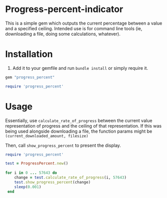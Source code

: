 # Progress-percent-indicator
This is a simple gem which outputs the current percentage between a value and a specified ceiling. 
Intended use is for command line tools (ie, downloading a file, doing some calculations, whatever).

# Installation

1. Add it to your gemfile and run `bundle install` or simply require it.
```ruby
gem "progress_percent"
```
```ruby
require 'progress_percent'
```

# Usage

Essentially, use `calculate_rate_of_progress` between the current value representation of progress and the ceiling of that representation.
If this was being used alongside downloading a file, the function params might be `(current_downloaded_amount, filesize)`

Then, call `show_progress_percent` to present the display.

```ruby
require 'progress_percent'

test = ProgressPercent.new()
 
for i in 0 ... 57643 do
    change = test.calculate_rate_of_progress(i, 57643)
    test.show_progress_percent(change)
    sleep(0.001)
 end
 ```
